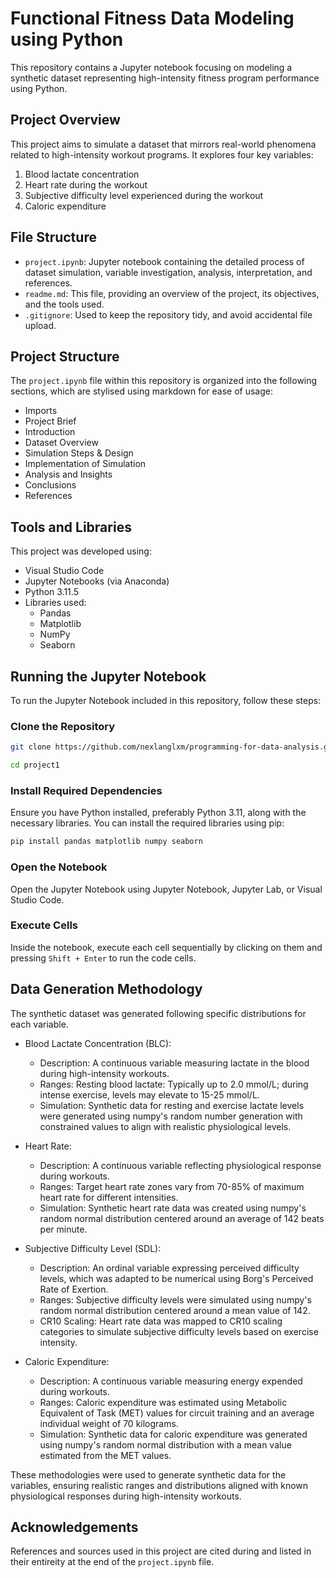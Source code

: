 # Functional Fitness Data Modeling using Python

This repository contains a Jupyter notebook focusing on modeling a synthetic dataset representing high-intensity fitness program performance using Python.

## Project Overview

This project aims to simulate a dataset that mirrors real-world phenomena related to high-intensity workout programs. It explores four key variables:

1. Blood lactate concentration
2. Heart rate during the workout
3. Subjective difficulty level experienced during the workout
4. Caloric expenditure

## File Structure

- `project.ipynb`: Jupyter notebook containing the detailed process of dataset simulation, variable investigation, analysis, interpretation, and references.
- `readme.md`: This file, providing an overview of the project, its objectives, and the tools used.
- `.gitignore`: Used to keep the repository tidy, and avoid accidental file upload.

## Project Structure

The `project.ipynb` file within this repository is organized into the following sections, which are stylised using markdown for ease of usage:

- Imports
- Project Brief
- Introduction
- Dataset Overview
- Simulation Steps & Design
- Implementation of Simulation
- Analysis and Insights
- Conclusions
- References

## Tools and Libraries

This project was developed using:

- Visual Studio Code
- Jupyter Notebooks (via Anaconda)
- Python 3.11.5
- Libraries used:
  - Pandas
  - Matplotlib
  - NumPy
  - Seaborn

## Running the Jupyter Notebook

To run the Jupyter Notebook included in this repository, follow these steps:

### Clone the Repository

```bash
git clone https://github.com/nexlanglxm/programming-for-data-analysis.git
```

```bash
cd project1
```

### Install Required Dependencies

Ensure you have Python installed, preferably Python 3.11, along with the necessary libraries. You can install the required libraries using pip:

```bash
pip install pandas matplotlib numpy seaborn
```

### Open the Notebook

Open the Jupyter Notebook using Jupyter Notebook, Jupyter Lab, or Visual Studio Code.

### Execute Cells

Inside the notebook, execute each cell sequentially by clicking on them and pressing `Shift + Enter` to run the code cells.

## Data Generation Methodology

The synthetic dataset was generated following specific distributions for each variable.

- Blood Lactate Concentration (BLC):
  - Description: A continuous variable measuring lactate in the blood during high-intensity workouts.
  - Ranges: Resting blood lactate: Typically up to 2.0 mmol/L; during intense exercise, levels may elevate to 15-25 mmol/L.
  - Simulation: Synthetic data for resting and exercise lactate levels were generated using numpy's random number generation with constrained values to align with realistic physiological levels.

- Heart Rate:
  - Description: A continuous variable reflecting physiological response during workouts.
  - Ranges: Target heart rate zones vary from 70-85% of maximum heart rate for different intensities.
  - Simulation: Synthetic heart rate data was created using numpy's random normal distribution centered around an average of 142 beats per minute.

- Subjective Difficulty Level (SDL):
  - Description: An ordinal variable expressing perceived difficulty levels, which was adapted to be numerical using Borg's Perceived Rate of Exertion.
  - Ranges: Subjective difficulty levels were simulated using numpy's random normal distribution centered around a mean value of 142.
  - CR10 Scaling: Heart rate data was mapped to CR10 scaling categories to simulate subjective difficulty levels based on exercise intensity.

- Caloric Expenditure:
  - Description: A continuous variable measuring energy expended during workouts.
  - Ranges: Caloric expenditure was estimated using Metabolic Equivalent of Task (MET) values for circuit training and an average individual weight of 70 kilograms.
  - Simulation: Synthetic data for caloric expenditure was generated using numpy's random normal distribution with a mean value estimated from the MET values.
  
These methodologies were used to generate synthetic data for the variables, ensuring realistic ranges and distributions aligned with known physiological responses during high-intensity workouts.

## Acknowledgements

References and sources used in this project are cited during and listed in their entireity at the end of the `project.ipynb` file.
